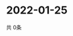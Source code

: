 # 2022-01-25
  共 0条

  <!-- BEGIN -->
  <!-- 最后更新时间Tue Jan 25 2022 20:03:46 GMT+0000 (Coordinated Universal Time) -->
  
  <!-- END -->
  
  